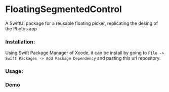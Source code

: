 # FloatingSegmentedControl

A SwiftUI package for a reusable floating picker, replicating the desing of the Photos.app

### Installation:

Using Swift Package Manager of Xcode, it can be install by going to `File -> Swift Packages -> Add Package Dependency` and pasting this url repository.


### Usage:

### Demo
